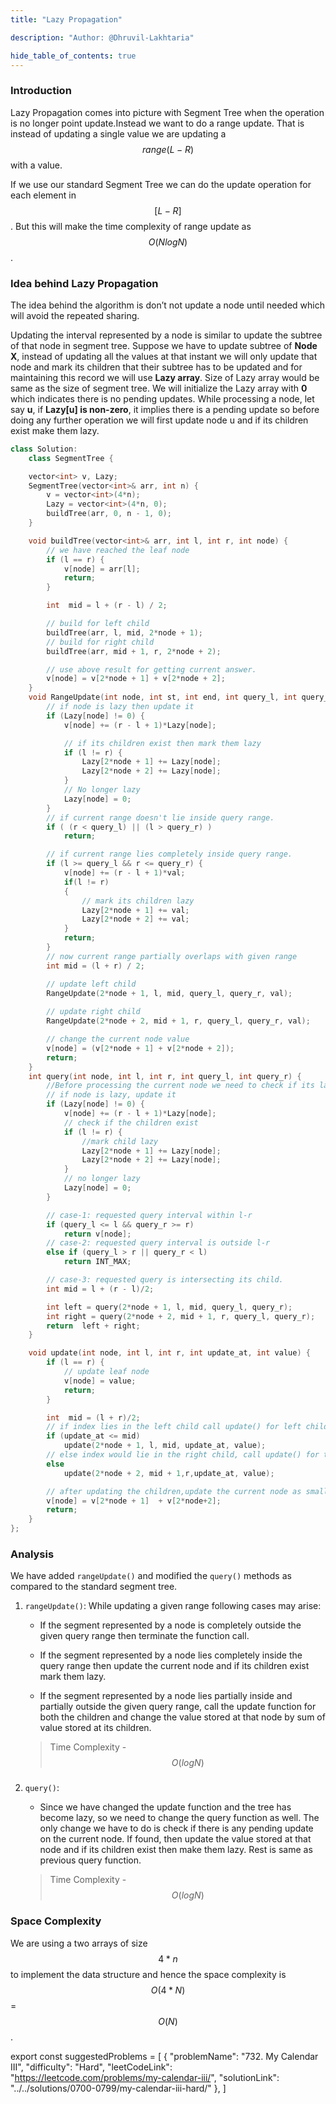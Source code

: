 ```yaml
---
title: "Lazy Propagation"

description: "Author: @Dhruvil-Lakhtaria"

hide_table_of_contents: true
---
```


<TutorialAuthors  names="@Dhruvil-Lakhtaria"/>

### Introduction

Lazy Propagation comes into picture with Segment Tree when the operation is no longer point update.Instead we want to do a range update. That is instead of updating a single value we are updating a $$range(L - R)$$ with a value.

If we use our standard Segment Tree we can do the update operation for each element in $$[L - R]$$.
But this will make the time complexity of range update as $$O(NlogN)$$.

### Idea behind Lazy Propagation

The idea behind the algorithm is don’t not update a node until needed which will avoid the repeated sharing.

Updating the interval represented by a node is similar to update the subtree of that node in segment tree. Suppose we have to update subtree of **Node X**, instead of updating all the values at that instant we will only update that node and mark its children that their subtree has to be updated and for maintaining this record we will use **Lazy array**. Size of Lazy array would be same as the size of segment tree. We will initialize the Lazy array with **0** which indicates there is no pending updates. While processing a node, let say **u**, if **Lazy[u] is non-zero**, it implies there is a pending update so before doing any further operation we will first update node u and if its children exist make them lazy.

<Tabs>
<TabItem value="CPP" label="CPP">
<SolutionAuthor name="@DhruvilLakhtaria"/>

```CPP
class Solution:
    class SegmentTree {

    vector<int> v, Lazy;
    SegmentTree(vector<int>& arr, int n) {
	    v = vector<int>(4*n);
        Lazy = vector<int>(4*n, 0);
	    buildTree(arr, 0, n - 1, 0);
    }

    void buildTree(vector<int>& arr, int l, int r, int node) {
	    // we have reached the leaf node
	    if (l == r) {
		    v[node] = arr[l];
		    return;
	    }

	    int  mid = l + (r - l) / 2;

	    // build for left child
	    buildTree(arr, l, mid, 2*node + 1);
	    // build for right child
	    buildTree(arr, mid + 1, r, 2*node + 2);

	    // use above result for getting current answer.
	    v[node] = v[2*node + 1] + v[2*node + 2];
    }
    void RangeUpdate(int node, int st, int end, int query_l, int query_r, int val) {
        // if node is lazy then update it
        if (Lazy[node] != 0) {
            v[node] += (r - l + 1)*Lazy[node];

            // if its children exist then mark them lazy
            if (l != r) {
                Lazy[2*node + 1] += Lazy[node];
                Lazy[2*node + 2] += Lazy[node];
            }
            // No longer lazy
            Lazy[node] = 0;
        }
        // if current range doesn't lie inside query range.
        if ( (r < query_l) || (l > query_r) )
            return;

        // if current range lies completely inside query range.
        if (l >= query_l && r <= query_r) {
            v[node] += (r - l + 1)*val;
            if(l != r)
            {
                // mark its children lazy
                Lazy[2*node + 1] += val;
                Lazy[2*node + 2] += val;
            }
            return;
        }
        // now current range partially overlaps with given range
        int mid = (l + r) / 2;

        // update left child
        RangeUpdate(2*node + 1, l, mid, query_l, query_r, val);
        
        // update right child
        RangeUpdate(2*node + 2, mid + 1, r, query_l, query_r, val);

        // change the current node value
        v[node] = (v[2*node + 1] + v[2*node + 2]);
        return;
    }
    int query(int node, int l, int r, int query_l, int query_r) {
        //Before processing the current node we need to check if its lazy and relax it
        // if node is lazy, update it
	    if (Lazy[node] != 0) {
		    v[node] += (r - l + 1)*Lazy[node];
            // check if the children exist
		    if (l != r) {
                //mark child lazy
			    Lazy[2*node + 1] += Lazy[node];
			    Lazy[2*node + 2] += Lazy[node];
		    }
            // no longer lazy
		    Lazy[node] = 0;
	    }

	    // case-1: requested query interval within l-r
	    if (query_l <= l && query_r >= r)
		    return v[node];
	    // case-2: requested query interval is outside l-r
	    else if (query_l > r || query_r < l)
		    return INT_MAX;

	    // case-3: requested query is intersecting its child.
	    int mid = l + (r - l)/2;

	    int left = query(2*node + 1, l, mid, query_l, query_r);
	    int right = query(2*node + 2, mid + 1, r, query_l, query_r);
	    return  left + right;
    }

    void update(int node, int l, int r, int update_at, int value) {
	    if (l == r) {
		    // update leaf node
		    v[node] = value;
		    return;
	    }

	    int  mid = (l + r)/2;
	    // if index lies in the left child call update() for left child
	    if (update_at <= mid)
		    update(2*node + 1, l, mid, update_at, value);
		// else index would lie in the right child, call update() for the right child
	    else
		    update(2*node + 2, mid + 1,r,update_at, value);

	    // after updating the children,update the current node as smallest of its children
	    v[node] = v[2*node + 1]  + v[2*node+2];
	 	return;
    }
};
```

</TabItem>
</Tabs>

### Analysis

We have added `rangeUpdate()` and modified the `query()` methods as compared to the standard segment tree.

1. `rangeUpdate()`: While updating a given range following cases may arise:

   - If the segment represented by a node is completely outside the given query range then terminate the function call.

   - If the segment represented by a node lies completely inside the query range then update the current node and if its children exist mark them lazy.

   - If the segment represented by a node lies partially inside and partially outside the given query range, call the update function for both the children and change the value stored at that node by sum of value stored at its children.

   > Time Complexity - $$O(logN)$$

###

2. `query()`:

   - Since we have changed the update function and the tree has become lazy, so we need to change the query function as well. The only change we have to do is check if there is any pending update on the current node. If found, then update the value stored at that node and if its children exist then make them lazy. Rest is same as previous query function.

   > Time Complexity - $$O(logN)$$

### Space Complexity

We are using a two arrays of size $$4*n$$ to implement the data structure and hence the space complexity is $$O(4*N)$$ = $$O(N)$$.

export const suggestedProblems = [
{
"problemName": "732. My Calendar III",
"difficulty": "Hard",
"leetCodeLink": "https://leetcode.com/problems/my-calendar-iii/",
"solutionLink": "../../solutions/0700-0799/my-calendar-iii-hard/"
},
]

<Table title="Suggested Problems" data={suggestedProblems} />

<!-- https://leetcode.com/problems/frequency-of-the-most-frequent-element/solutions/1175611/segment-tree-with-lazy-propagation/ -->
